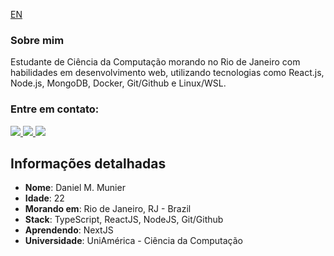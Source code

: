 
<a href="https://github.com/danielmunier/danielmunier/blob/main/README-en.md">EN<a/>
### Sobre mim



Estudante de Ciência da Computação morando no Rio de Janeiro com habilidades em desenvolvimento web, utilizando tecnologias como React.js, Node.js, MongoDB, Docker, Git/Github e Linux/WSL.


### Entre em contato:

<p align="left">
    <a href="https://www.linkedin.com/in/danielmunier27/" target="_blank">
    <img src="https://img.shields.io/badge/LinkedIn-307cc5?style=for-the-badge&logo=linkedin&logoColor=white"/>
    </a>

   <a href="mailto:idanielmunier@gmail.com" target="_blank">
    <img src="https://img.shields.io/badge/Gmail-CE3D30?style=for-the-badge&logo=linkedin&logoColor=white"/>
 </a>

  <a target='_blank' href="https://dev.to/danielmunier">
        <img src="https://img.shields.io/badge/dev.to-0A0A0A?style=for-the-badge&logo=dev.to&logoColor=white">
    </a>
    
</p>


## Informações detalhadas

* **Nome**: Daniel M. Munier
* **Idade**: 22
* **Morando em**: Rio de Janeiro, RJ - Brazil
* **Stack**: TypeScript, ReactJS, NodeJS, Git/Github
* **Aprendendo**: NextJS
* **Universidade**: UniAmérica - Ciência da Computação



